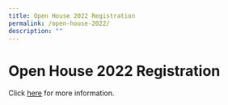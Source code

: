 ```yaml
---
title: Open House 2022 Registration
permalink: /open-house-2022/
description: ""
---
```


# **Open House 2022 Registration**

Click [here](https://sites.google.com/d/1u_b1AfvZ7zSSBBTgoWNNaVKOWjXNqBXx/p/1E_X1zTjEZmKP5aSHVjHvtuAsm3Gud2B8/edit) for more information.